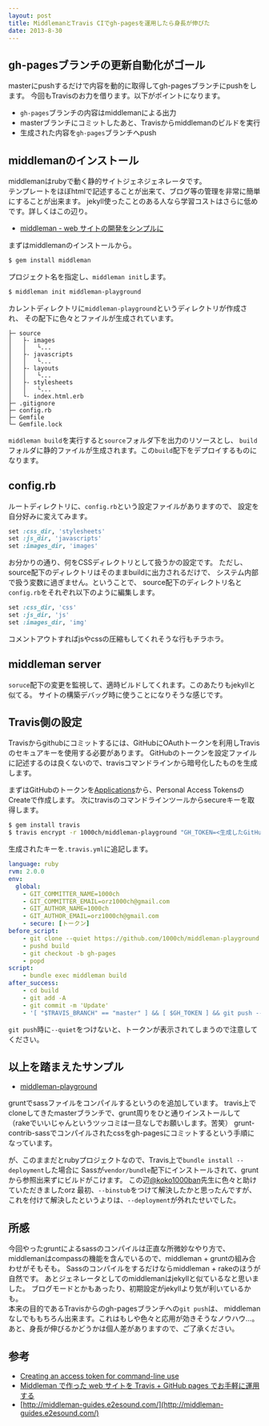 ```yaml
---
layout: post
title: MiddlemanとTravis CIでgh-pagesを運用したら身長が伸びた
date: 2013-8-30
---
```


## gh-pagesブランチの更新自動化がゴール

masterにpushするだけで内容を動的に取得してgh-pagesブランチにpushをします。
今回もTravisのお力を借ります。以下がポイントになります。

- `gh-pages`ブランチの内容はmiddlemanによる出力
- masterブランチにコミットしたあと、Travisからmiddlemanのビルドを実行
- 生成された内容を`gh-pages`ブランチへpush

## middlemanのインストール

middlemanはrubyで動く静的サイトジェネジェネレータです。  
テンプレートをほぼhtmlで記述することが出来て、ブログ等の管理を非常に簡単にすることが出来ます。
jekyll使ったことのある人なら学習コストはさらに低めです。詳しくはこの辺り。

- [middleman - web サイトの開発をシンプルに](http://middleman-guides.e2esound.com/)

まずはmiddlemanのインストールから。

```sh
$ gem install middleman
```

プロジェクト名を指定し、`middleman init`します。

```sh
$ middleman init middleman-playground
```

カレントディレクトリに`middleman-playground`というディレクトリが作成され、
その配下に色々とファイルが生成されています。

```
├─ source
│   ├- images
│   │   └...
│   ├- javascripts
│   │   └...
│   ├- layouts
│   │   └...
│   ├- stylesheets
│   │   └...
│   └- index.html.erb
├─ .gitignore
├─ config.rb
├─ Gemfile
└─ Gemfile.lock
```

`middleman build`を実行すると`source`フォルダ下を出力のリソースとし、
`build`フォルダに静的ファイルが生成されます。この`build`配下をデプロイするものになります。

## config.rb

ルートディレクトリに、`config.rb`という設定ファイルがありますので、
設定を自分好みに変えてみます。  

```ruby
set :css_dir, 'stylesheets'
set :js_dir, 'javascripts'
set :images_dir, 'images'
```

お分かりの通り、何をCSSディレクトリとして扱うかの設定です。
ただし、source配下のディレクトリはそのままbuildに出力されるだけで、
システム内部で扱う変数に過ぎません。ということで、
source配下のディレクトリ名と`config.rb`をそれぞれ以下のように編集します。

```ruby
set :css_dir, 'css'
set :js_dir, 'js'
set :images_dir, 'img'
```

コメントアウトすればjsやcssの圧縮もしてくれそうな行もチラホラ。  

## middleman server

`soruce`配下の変更を監視して、適時ビルドしてくれます。このあたりもjekyllと似てる。
サイトの構築デバッグ時に使うことになりそうな感じです。

## Travis側の設定

Travisからgithubにコミットするには、GitHubにOAuthトークンを利用しTravisのセキュアキーを使用する必要があります。
GitHubのトークンを設定ファイルに記述するのは良くないので、travisコマンドラインから暗号化したものを生成します。

まずはGitHubのトークンを[Applications](https://github.com/settings/applications)から、Personal Access TokensのCreateで作成します。
次にtravisのコマンドラインツールからsecureキーを取得します。

```sh
$ gem install travis
$ travis encrypt -r 1000ch/middleman-playground "GH_TOKEN=<生成したGitHubトークン>"
```

生成されたキーを`.travis.yml`に追記します。

```yaml
language: ruby
rvm: 2.0.0
env:
  global:
    - GIT_COMMITTER_NAME=1000ch
    - GIT_COMMITTER_EMAIL=orz1000ch@gmail.com
    - GIT_AUTHOR_NAME=1000ch
    - GIT_AUTHOR_EMAIL=orz1000ch@gmail.com
    - secure: [トークン]
before_script:
    - git clone --quiet https://github.com/1000ch/middleman-playground.git build
    - pushd build
    - git checkout -b gh-pages
    - popd
script:
    - bundle exec middleman build
after_success:
    - cd build
    - git add -A
    - git commit -m 'Update'
    - '[ "$TRAVIS_BRANCH" == "master" ] && [ $GH_TOKEN ] && git push --quiet https://$GH_TOKEN@github.com/1000ch/middleman-playground.git gh-pages 2> /dev/null'
```

`git push`時に`--quiet`をつけないと、トークンが表示されてしまうので注意してください。

## 以上を踏まえたサンプル

- [middleman-playground](https://github.com/1000ch/middleman-playground)

gruntでsassファイルをコンパイルするというのを追加しています。
travis上でcloneしてきたmasterブランチで、grunt周りをひと通りインストールして
（rakeでいいじゃんというツッコミは一旦なしでお願いします。苦笑）
grunt-contrib-sassでコンパイルされたcssをgh-pagesにコミットするという手順になっています。

が、このままだとrubyプロジェクトなので、Travis上で`bundle install --deployment`した場合に
Sassが`vendor/bundle`配下にインストールされて、gruntから参照出来ずにビルドがこけます。
この辺[@koko1000ban](http://twitter.com/koko1000ban)先生に色々と助けていただきましたorz
最初、`--binstub`をつけて解決したかと思ったんですが、
これを付けて解決したというよりは、`--deployment`が外れたせいでした。

## 所感

今回やったgruntによるsassのコンパイルは正直な所微妙なやり方で、
middlemanはcompassの機能を含んでいるので、middleman + gruntの組み合わせがそもそも。
Sassのコンパイルをするだけならmiddleman + rakeのほうが自然です。
あとジェネレータとしてのmiddlemanはjekyllと似ているなと思いました。
ブログモードとかもあったり、初期設定がjekyllより気が利いているかも。
　  
本来の目的であるTravisからのgh-pagesブランチへの`git push`は、
middlemanなしでももちろん出来ます。これはもしや色々と応用が効きそうなノウハウ…。
あと、身長が伸びるかどうかは個人差がありますので、ご了承ください。

## 参考

- [Creating an access token for command-line use](https://help.github.com/articles/creating-an-access-token-for-command-line-use)
- [Middleman で作った web サイトを Travis + GitHub pages でお手軽に運用する](http://tricknotes.hateblo.jp/entry/2013/06/17/020229)
- [http://middleman-guides.e2esound.com/](http://middleman-guides.e2esound.com/)
